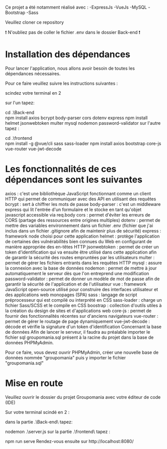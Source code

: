 Ce projet a été notamment réalisé avec : -ExpressJs -VueJs -MySQL -Bootstrap -Sass

Veuillez cloner ce repository

❗ N'oubliez pas de coller le fichier .env dans le dossier Back-end ❗

Installation des dépendances
==

Pour lancer l'application, nous allons avoir besoin de toutes les dépendances nécessaires.

Pour ce faire veuillez suivre les instructions suivantes :

scindez votre terminal en 2

sur l'un tapez:

cd .\Back-end\
npm install axios bcrypt body-parser cors dotenv express
npm install helmet jsonwebtoken multer mysql nodemon password-validator
sur l'autre tapez :

cd .\frontend\
npm install -g @vue/cli sass sass-loader
npm install axios bootstrap core-js vue-router vue-jwt-decode

Les fonctionnalités de ces dépendances sont les suivantes
==
axios : c'est une bibliothèque JavaScript fonctionnant comme un client HTTP qui permet de communiquer avec des API en utilisant des requêtes
bcrypt : sert à chiffrer les mots de passe
body-parser : c'est un middleware express qui lit l'entrée d'un formulaire et le stocke en tant qu'objet javascript accessible via req.body
cors : permet d'éviter les erreurs de CORS (partage des ressources entre origines multiples)
dotenv : permet de mettre des variables environnement dans un fichier .env (fichier que j'ai inclus dans un fichier .gitignore afin de maintenir plus de sécurité)
express : framework node choisi pour cette application
helmet : protège l'application de certaines des vulnérabilités bien connues du Web en configurant de manière appropriée des en-têtes HTTP
jsonwebtoken : permet de créer un token d'identification qui va ensuite être utilisé dans cette application afin de garantir la sécurité des routes empruntées par les utilisateurs
multer : permet de gérer les fichiers entrants dans les requêtes HTTP
mysql : assure la connexion avec la base de données
nodemon : permet de mettre à jour automatiquement le serveur dès que l'on entreprend une modification
password-validator : permet de donner un modèle de mot de passe afin de garantir la sécurité de l'application et de l'utilisateur
vue : framework JavaScript open-source utilisé pour construire des interfaces utilisateur et des applications web monopages (SPA)
sass : langage de script préprocesseur qui est compilé ou interprété en CSS
sass-loader : charge un fichier Sass/SCSS et le compile en CSS
boostrap : collection d'outils utiles à la création du design de sites et d'applications web
core-js : permet de fournir des fonctionnalités récentes sur d'anciens navigateurs
vue-router : permet de gérer le routage de page dynamiquement
vue-jwt-decode : décode et vérifie la signature d'un token d'identification
Concernant la base de données
Afin de lancer le serveur, il faudra au préalable importer le fichier sql groupomania.sql présent à la racine du projet dans la base de données PHPMyAdmin.

Pour ce faire, vous devez ouvrir PHPMyAdmin, créer une nouvelle base de données nommée "groupomania" puis y importer le fichier "groupomania.sql"

Mise en route
==
Veuillez ouvrir le dossier du projet Groupomania avec votre éditeur de code (IDE)

Sur votre terminal scindé en 2 :

dans la partie .\Back-end\ tapez:

nodemon .\server.js
sur la partie .\frontend\ tapez :

npm run serve
Rendez-vous ensuite sur http://localhost:8080/
